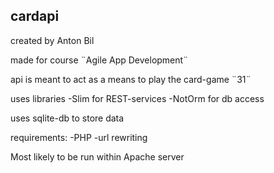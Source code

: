 ## cardapi
created by Anton Bil

made for course ¨Agile App Development¨

api is meant to act as a means to play the card-game ¨31¨

uses libraries
-Slim for REST-services
-NotOrm for db access

uses sqlite-db to store data

requirements:
-PHP
-url rewriting

Most likely to be run within Apache server

